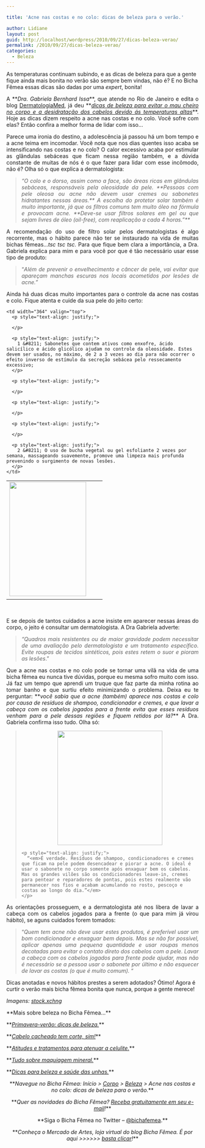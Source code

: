 ```yaml
---

title: 'Acne nas costas e no colo: dicas de beleza para o verão.'

author: Lidiane
layout: post
guid: http://localhost/wordpress/2010/09/27/dicas-beleza-verao/
permalink: /2010/09/27/dicas-beleza-verao/
categories:
  - Beleza
---
```

As temperaturas continuam subindo, e as dicas de beleza para que a gente fique ainda mais bonita no verão são sempre bem vindas, não é? E no Bicha Fêmea essas dicas são dadas por uma _expert_, bonita!

<p style="text-align: justify;">
  A **<em>Dra. Gabriela Bernhard Issa</em>**, que atende no Rio de Janeiro e edita o blog <a href="http://dermatologiagi.blogspot.com/" target="_blank">DermatologiaMed</a>, já deu **<em><a href="http://www.trololodemulher.com.br/2010/09/13/dicas-de-beleza/">dicas de beleza para evitar o mau cheiro no corpo e a desidratação dos cabelos devido ás temperaturas altas</a></em>**. Hoje as dicas dizem respeito a acne nas costas e no colo. Você sofre com elas? Então confira a melhor forma de lidar com isso…
</p>

<!--more-->

<p style="text-align: justify;">
  Parece uma ironia do destino, a adolescência já passou há um bom tempo e a acne teima em incomodar. Você nota que nos dias quentes isso acaba se intensificando nas costas e no colo? O calor excessivo acaba por estimular as glândulas sebáceas que ficam nessa região também, e a dúvida constante de muitas de nós é o que fazer para lidar com esse incômodo, não é? Olha só o que explica a dermatologista:
</p>

> <p style="text-align: justify;">
>   <em>“O colo e o dorso, assim como a face, são áreas ricas em glândulas sebáceas, responsáveis pela oleosidade da pele. **Pessoas com pele oleosa ou acne não devem usar cremes ou sabonetes hidratantes nessas áreas.** A escolha do protetor solar também é muito importante, já que os filtros comuns tem muito óleo na fórmula e provocam acne. **Deve-se usar filtros solares em gel ou que sejam livres de óleo (oil-free), com reaplicação a cada 4 horas.”**</em>
> </p>

<p style="text-align: justify;">
  A recomendação do uso de filtro solar pelos dermatologistas é algo recorrente, mas o hábito parece não ter se instaurado na vida de muitas bichas fêmeas&#8230;<em>tsc tsc tsc.</em> Para que fique bem clara a importância, a Dra. Gabriela explica para mim e para você por que é tão necessário usar esse tipo de produto:
</p>

> <p style="text-align: justify;">
>   “<em>Além de prevenir o envelhecimento e câncer de</em> pele, <em>vai evitar que apareçam manchas escuras nos locais acometidos por lesões de acne.”</em>
> </p>

<p style="text-align: justify;">
  Ainda há duas dicas muito importantes para o controle da acne nas costas e colo. Fique atenta e cuide da sua pele do jeito certo:
</p>

<table border="0" cellspacing="0" cellpadding="0" width="600">
  <tr>
    <td width="236" valign="top">
      <a href="http://www.trololodemulher.com.br/blog/wp-content/uploads/2010/09/banheiro.jpg"><img class="alignnone size-full wp-image-5232" title="banheiro" src="http://www.trololodemulher.com.br/blog/wp-content/uploads/2010/09/banheiro.jpg" alt="" width="201" height="300" /></a> 
    </td>
    
    <td width="364" valign="top">
      <p style="text-align: justify;">
         
      </p>
      
      <p style="text-align: justify;">
        1 &#8211; Sabonetes que contem ativos como enxofre, ácido salicílico e ácido glicólico ajudam no controle da oleosidade. Estes devem ser usados, no máximo, de 2 a 3 vezes ao dia para não ocorrer o efeito inverso de estímulo da secreção sebácea pelo ressecamento excessivo;
      </p>
      
      <p style="text-align: justify;">
         
      </p>
      
      <p style="text-align: justify;">
         
      </p>
      
      <p style="text-align: justify;">
         
      </p>
      
      <p style="text-align: justify;">
        2 &#8211; O uso de bucha vegetal ou gel esfoliante 2 vezes por semana, massageando suavemente, promove uma limpeza mais profunda prevenindo o surgimento de novas lesões.
      </p>
    </td>
  </tr>
</table>

 

<p style="text-align: justify;">
  E se depois de tantos cuidados a acne insiste em aparecer nessas áreas do corpo, o jeito é consultar um dermatologista. A Dra Gabriela adverte:
</p>

> <p style="text-align: justify;">
>   <em>“Quadros mais resistentes ou de maior gravidade podem necessitar de uma avaliação pelo dermatologista e um tratamento específico. Evite roupas de tecidos sintéticos, pois estes retem o suor e pioram as lesões</em>.”
> </p>

<p style="text-align: justify;">
  Que a acne nas costas e no colo pode se tornar uma vilã na vida de uma bicha fêmea eu nunca tive dúvidas, porque eu mesma sofro muito com isso. Já faz um tempo que aprendi um truque que faz parte da minha rotina ao tomar banho e que surtiu efeito minimizando o problema. Deixa eu te perguntar: **<em>você sabia que a acne (também) aparece nas costas e colo por causa de resíduos de shampoo, condicionador e cremes, e que lavar a cabeça com os cabelos jogados para a frente evita que esses resíduos venham para a pele dessas regiões e fiquem retidos por lá?</em>** A Dra. Gabriela confirma isso tudo. Olha só:
</p>

<p style="text-align: center;">
  <blockquote>
    <p style="text-align: center;">
      <a href="http://www.trololodemulher.com.br/blog/wp-content/uploads/2010/09/cabelos.jpg"><img class="alignnone size-medium wp-image-5233" title="cabelos" src="http://www.trololodemulher.com.br/blog/wp-content/uploads/2010/09/cabelos-275x300.jpg" alt="" width="275" height="300" /></a><a href="http://www.trololodemulher.com.br/blog/wp-content/uploads/2010/09/cabelos.jpg"></a>
    </p>
    
    <p style="text-align: justify;">
      “<em>É verdade. Resíduos de shampoo, condicionadores e cremes que ficam na pele podem desencadear e piorar a acne. O ideal é usar o sabonete no corpo somente após enxaguar bem os cabelos. Mas os grandes vilões são os condicionadores leave-in, cremes para pentear e reparadores de pontas, pois estes realmente vão permanecer nos fios e acabam acumulando no rosto, pescoço e costas ao longo do dia.”</em>
    </p>
  </blockquote>
  
  <p style="text-align: justify;">
    As orientações prosseguem, e a dermatologista até nos libera de lavar a cabeça com os cabelos jogados para a frente (o que para mim já virou hábito), se aguns cuidados forem tomados:
  </p>
  
  <blockquote style="text-align: justify;">
    <p>
      “<em>Quem tem acne não deve usar estes produtos, é preferível usar um bom condicionador e enxaguar bem depois. Mas se não for possível, aplicar apenas uma pequena quantidade e usar roupas menos decotadas para evitar o contato direto dos cabelos com a pele. Lavar a cabeça com os cabelos jogados para frente pode ajudar, mas não é necessário se a pessoa usar o sabonete por último e não esquecer de lavar as costas (o que é muito comum).</em> “
    </p>
  </blockquote>
  
  <p>
    Dicas anotadas e novos hábitos prestes a serem adotados? Ótimo! Agora é curtir o verão mais bicha fêmea bonita que nunca, porque a gente merece!
  </p>
  
  <p>
    <em>Imagens: </em><a href="http://www.sxc.hu/" target="_blank"><em>stock.xchng</em></a>
  </p>
  
  <p>
    **Mais sobre beleza no Bicha Fêmea…**
  </p>
  
  <p>
    **<em><a href="http://www.trololodemulher.com.br/2010/09/13/dicas-de-beleza/">Primavera-verão: dicas de beleza.</a></em>**
  </p>
  
  <p>
    **<em><a href="http://www.trololodemulher.com.br/2010/02/23/cabelo-cacheado/">Cabelo cacheado tem corte, sim!</a></em>**
  </p>
  
  <p>
    **<em><a href="http://www.trololodemulher.com.br/2009/12/14/celulite/">Atitudes e tratamentos para atenuar a celulite.</a></em>**
  </p>
  
  <p>
    **<em><a href="http://www.trololodemulher.com.br/2009/07/08/maquiagem-mineral/">Tudo sobre maquiagem mineral.</a></em>**
  </p>
  
  <p>
    **<em><a href="http://www.trololodemulher.com.br/2009/04/14/unhas-dicas-cuidados/">Dicas para beleza e saúde das unhas.</a></em>**
  </p>
  
  <p style="text-align: center;">
    **<em>Navegue no Bicha Fêmea: Início > <a href="http://www.trololodemulher.com.br/corpo/">Corpo</a> > <a href="http://www.trololodemulher.com.br/category/do-corpo/beleza/">Beleza</a> > Acne nas costas e no colo: dicas de beleza para o verão.</em>**
  </p>
  
  <p style="text-align: center;">
    **<em>Quer as novidades do Bicha Fêmea? </em><a href="http://feedburner.google.com/fb/a/mailverify?uri=blogbichafemea&loc=pt_BR"><em>Receba gratuitamente em seu e-mail</em></a><em>!</em>**
  </p>
  
  <p style="text-align: center;">
    **Siga o Bicha Fêmea no Twitter – <a href="http://twitter.com/bichafemea">@bichafemea</a>.**
  </p>
  
  <p style="text-align: center;">
    **<em>Conheça o Mercado de Artes, loja virtual do blog Bicha Fêmea. É por aqui >>>>>> </em><a href="http://www.trololodemulher.com.br/loja/"><em>basta clicar</em></a><em>!</em>**
  </p>